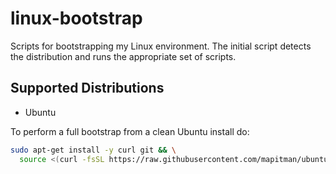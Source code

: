 # linux-bootstrap

Scripts for bootstrapping my Linux environment. The initial script
detects the distribution and runs the appropriate set of scripts.

## Supported Distributions

- Ubuntu

To perform a full bootstrap from a clean Ubuntu install do:

```sh
sudo apt-get install -y curl git && \
  source <(curl -fsSL https://raw.githubusercontent.com/mapitman/ubuntu-bootstrap/initial-dev/bootstrap)
```
